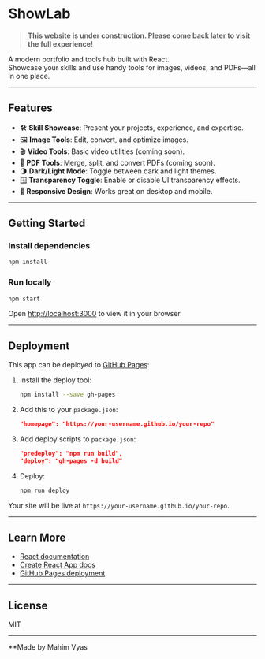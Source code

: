 # ShowLab

> **This website is under construction. Please come back later to visit the full experience!**

A modern portfolio and tools hub built with React.  
Showcase your skills and use handy tools for images, videos, and PDFs—all in one place.

---

## Features

- 🛠️ **Skill Showcase**: Present your projects, experience, and expertise.
- 🖼️ **Image Tools**: Edit, convert, and optimize images.
- 🎬 **Video Tools**: Basic video utilities (coming soon).
- 📄 **PDF Tools**: Merge, split, and convert PDFs (coming soon).
- 🌗 **Dark/Light Mode**: Toggle between dark and light themes.
- 🪟 **Transparency Toggle**: Enable or disable UI transparency effects.
- 📱 **Responsive Design**: Works great on desktop and mobile.

---

## Getting Started

### Install dependencies

```sh
npm install
```

### Run locally

```sh
npm start
```

Open [http://localhost:3000](http://localhost:3000) to view it in your browser.

---

## Deployment

This app can be deployed to [GitHub Pages](https://pages.github.com/):

1. Install the deploy tool:
    ```sh
    npm install --save gh-pages
    ```
2. Add this to your `package.json`:
    ```json
    "homepage": "https://your-username.github.io/your-repo"
    ```
3. Add deploy scripts to `package.json`:
    ```json
    "predeploy": "npm run build",
    "deploy": "gh-pages -d build"
    ```
4. Deploy:
    ```sh
    npm run deploy
    ```

Your site will be live at `https://your-username.github.io/your-repo`.

---

## Learn More

- [React documentation](https://reactjs.org/)
- [Create React App docs](https://facebook.github.io/create-react-app/docs/getting-started)
- [GitHub Pages deployment](https://create-react-app.dev/docs/deployment/#github-pages)

---

## License

MIT

---

**Made by Mahim Vyas

